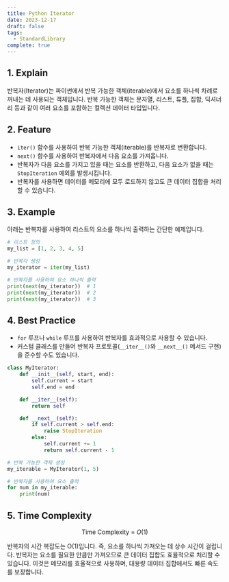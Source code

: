 ```yaml
---
title: Python Iterator
date: 2023-12-17
draft: false
tags:
  - StandardLibrary
complete: true
---
```

## 1. Explain
반복자(Iterator)는 파이썬에서 반복 가능한 객체(iterable)에서 요소를 하나씩 차례로 꺼내는 데 사용되는 객체입니다. 반복 가능한 객체는 문자열, 리스트, 튜플, 집합, 딕셔너리 등과 같이 여러 요소를 포함하는 컬렉션 데이터 타입입니다.

## 2. Feature
- `iter()` 함수를 사용하여 반복 가능한 객체(iterable)를 반복자로 변환합니다.
- `next()` 함수를 사용하여 반복자에서 다음 요소를 가져옵니다.
- 반복자가 다음 요소를 가지고 있을 때는 요소를 반환하고, 다음 요소가 없을 때는 `StopIteration` 예외를 발생시킵니다.
- 반복자를 사용하면 데이터를 메모리에 모두 로드하지 않고도 큰 데이터 집합을 처리할 수 있습니다.
## 3. Example
아래는 반복자를 사용하여 리스트의 요소를 하나씩 출력하는 간단한 예제입니다.

```python
# 리스트 정의
my_list = [1, 2, 3, 4, 5]

# 반복자 생성
my_iterator = iter(my_list)

# 반복자를 사용하여 요소 하나씩 출력
print(next(my_iterator))  # 1
print(next(my_iterator))  # 2
print(next(my_iterator))  # 3
```


## 4. Best Practice
- `for` 루프나 `while` 루프를 사용하여 반복자를 효과적으로 사용할 수 있습니다.
- 커스텀 클래스를 만들어 반복자 프로토콜(`__iter__()`와 `__next__()` 메서드 구현)을 준수할 수도 있습니다.

```python
class MyIterator:
    def __init__(self, start, end):
        self.current = start
        self.end = end

    def __iter__(self):
        return self

    def __next__(self):
        if self.current > self.end:
            raise StopIteration
        else:
            self.current += 1
            return self.current - 1

# 반복 가능한 객체 생성
my_iterable = MyIterator(1, 5)

# 반복자를 사용하여 요소 출력
for num in my_iterable:
    print(num)
```

## 5. Time Complexity

$$ \text{Time Complexity = } O(1) $$

반복자의 시간 복잡도는 O(1)입니다. 즉, 요소를 하나씩 가져오는 데 상수 시간이 걸립니다. 반복자는 요소를 필요한 만큼만 가져오므로 큰 데이터 집합도 효율적으로 처리할 수 있습니다. 이것은 메모리를 효율적으로 사용하며, 대용량 데이터 집합에서도 빠른 속도를 보장합니다.